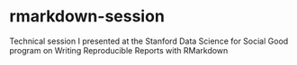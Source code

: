 # rmarkdown-session
Technical session I presented at the Stanford Data Science for Social Good program on Writing Reproducible Reports with RMarkdown
